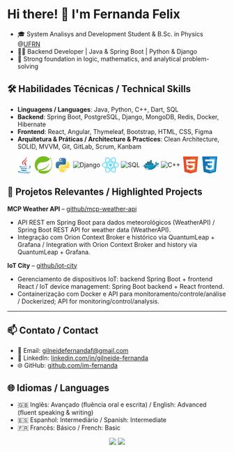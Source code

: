 # Hi there! 👋 I'm Fernanda Felix

- 🎓 System Analisys and Development Student & B.Sc. in Physics @[UFRN](https://www.ufrn.br/)
- 👩‍💻 Backend Developer | Java & Spring Boot | Python & Django
- 🧩 Strong foundation in logic, mathematics, and analytical problem-solving  

## 🛠️ **Habilidades Técnicas / Technical Skills**

- **Linguagens / Languages**: Java, Python, C++, Dart, SQL
- **Backend**: Spring Boot, PostgreSQL, Django, MongoDB, Redis, Docker, Hibernate
- **Frontend**: React, Angular, Thymeleaf, Bootstrap, HTML, CSS, Figma  
- **Arquitetura & Práticas / Architecture & Practices**: Clean Architecture, SOLID, MVVM, Git, GitLab, Scrum, Kanbam 

<div align="center">
    <div style="display: inline_block">
        <img align="center" alt="Java" height="40" width="40" src="https://raw.githubusercontent.com/devicons/devicon/master/icons/java/java-original.svg">
        <img align="center" alt="Spring" height="40" width="40" src="https://raw.githubusercontent.com/devicons/devicon/master/icons/spring/spring-original.svg">
        <img align="center" alt="Python" height="40" width="40" src="https://raw.githubusercontent.com/devicons/devicon/master/icons/python/python-original.svg">
        <img align="center" alt="Django" height="40" width="40" src="https://cdn.jsdelivr.net/gh/devicons/devicon@latest/icons/django/django-plain.svg">
        <img align="center" alt="React" height="40" width="40" src="https://raw.githubusercontent.com/devicons/devicon/master/icons/react/react-original.svg">
        <img  align="center" alt="SQL" height="40" width="40" src="https://cdn.jsdelivr.net/gh/devicons/devicon@latest/icons/postgresql/postgresql-original.svg">
        <img align="center" alt="Docker" height="40" width="40" src="https://raw.githubusercontent.com/devicons/devicon/master/icons/docker/docker-original.svg">
        <img align="center" alt="C++" height="40" width="40" src="https://cdn.jsdelivr.net/gh/devicons/devicon/icons/cplusplus/cplusplus-original.svg">
        <img align="center" alt="HTML" height="40" width="40" src="https://raw.githubusercontent.com/devicons/devicon/master/icons/html5/html5-original.svg">
        <img align="center" alt="CSS" height="40" width="40" src="https://raw.githubusercontent.com/devicons/devicon/master/icons/css3/css3-original.svg"> 
    </div>
</div>

## 📂 **Projetos Relevantes / Highlighted Projects**

**MCP Weather API** – [github/mcp-weather-api](github/mcp-weather-api)  
- API REST em Spring Boot para dados meteorológicos (WeatherAPI) / Spring Boot REST API for weather data (WeatherAPI).  
- Integração com Orion Context Broker e histórico via QuantumLeap + Grafana / Integration with Orion Context Broker and history via QuantumLeap + Grafana.  

**IoT City** – [github/iot-city](github/iot-city)  
- Gerenciamento de dispositivos IoT: backend Spring Boot + frontend React / IoT device management: Spring Boot backend + React frontend.  
- Containerização com Docker e API para monitoramento/controle/análise / Dockerized; API for monitoring/control/analysis.  

---

## 📫 Contato / Contact
- 📧 Email: gilneidefernandaf@gmail.com  
- 🔗 LinkedIn: [linkedin.com/in/gilneide-fernanda](https://www.linkedin.com/in/gilneide-fernanda)  
- 🌐 GitHub: [github.com/im-fernanda](https://github.com/im-fernanda)

## 🌐 **Idiomas / Languages**  
- 🇬🇧 Inglês: Avançado (fluência oral e escrita) / English: Advanced (fluent speaking & writing)  
- 🇪🇸 Espanhol: Intermediário / Spanish: Intermediate  
- 🇫🇷 Francês: Básico / French: Basic  


<div align="center">
    <div style="inline-block" id="status">
        <img height="180cm" src="https://github-readme-stats.vercel.app/api/top-langs/?username=im-fernanda&layout=compact&theme=dracula&size_weight=0.3&count_weight=0.8">
        <img height="180cm" src="https://github-readme-stats.vercel.app/api?username=im-fernanda&show_icons=true&theme=dracula">    
    </div>
</div>

